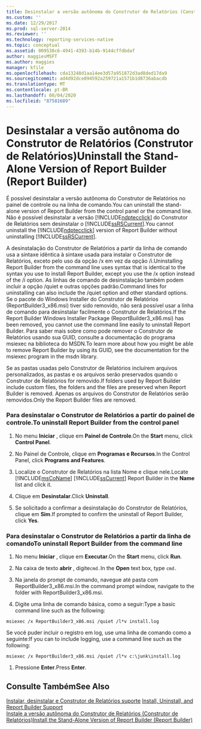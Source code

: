 ```yaml
---
title: Desinstalar a versão autônoma do Construtor de Relatórios (Construtor de Relatórios) | Microsoft Docs
ms.custom: ''
ms.date: 12/29/2017
ms.prod: sql-server-2014
ms.reviewer: ''
ms.technology: reporting-services-native
ms.topic: conceptual
ms.assetid: 009538c6-4941-4393-b14b-9144cffdbdaf
author: maggiesMSFT
ms.author: maggies
manager: kfile
ms.openlocfilehash: cda13248d1aa14ee3d57a951872d3ad8ded17da9
ms.sourcegitcommit: ad4d92dce894592a259721a1571b1d8736abacdb
ms.translationtype: MT
ms.contentlocale: pt-BR
ms.lasthandoff: 08/04/2020
ms.locfileid: "87581689"
---
```

# <a name="uninstall-the-stand-alone-version-of-report-builder-report-builder"></a><span data-ttu-id="82fa2-102">Desinstalar a versão autônoma do Construtor de Relatórios (Construtor de Relatórios)</span><span class="sxs-lookup"><span data-stu-id="82fa2-102">Uninstall the Stand-Alone Version of Report Builder (Report Builder)</span></span>
  <span data-ttu-id="82fa2-103">É possível desinstalar a versão autônoma do Construtor de Relatórios no painel de controle ou na linha de comando.</span><span class="sxs-lookup"><span data-stu-id="82fa2-103">You can uninstall the stand-alone version of Report Builder from the control panel or the command line.</span></span> <span data-ttu-id="82fa2-104">Não é possível desinstalar a versão [!INCLUDE[ndptecclick](../../includes/ndptecclick-md.md)] do Construtor de Relatórios sem desinstalar o [!INCLUDE[ssRSCurrent](../../includes/ssrscurrent-md.md)].</span><span class="sxs-lookup"><span data-stu-id="82fa2-104">You cannot uninstall the [!INCLUDE[ndptecclick](../../includes/ndptecclick-md.md)] version of Report Builder without uninstalling [!INCLUDE[ssRSCurrent](../../includes/ssrscurrent-md.md)].</span></span>  
  
 <span data-ttu-id="82fa2-105">A desinstalação do Construtor de Relatórios a partir da linha de comando usa a sintaxe idêntica à sintaxe usada para instalar o Construtor de Relatórios, exceto pelo uso da opção /x em vez da opção /i.</span><span class="sxs-lookup"><span data-stu-id="82fa2-105">Uninstalling Report Builder from the command line uses syntax that is identical to the syntax you use to install Report Builder, except you use the /x option instead of the /i option.</span></span> <span data-ttu-id="82fa2-106">As linhas de comando de desinstalação também podem incluir a opção /quiet e outras opções padrão.</span><span class="sxs-lookup"><span data-stu-id="82fa2-106">Command lines for uninstalling can also include the /quiet option and other standard options.</span></span> <span data-ttu-id="82fa2-107">Se o pacote do Windows Installer do Construtor de Relatórios (ReportBuilder3_x86.msi) tiver sido removido, não será possível usar a linha de comando para desinstalar facilmente o Construtor de Relatórios.</span><span class="sxs-lookup"><span data-stu-id="82fa2-107">If the Report Builder Windows Installer Package (ReportBuilder3_x86.msi) has been removed, you cannot use the command line easily to uninstall Report Builder.</span></span> <span data-ttu-id="82fa2-108">Para saber mais sobre como pode remover o Construtor de Relatórios usando sua GUID, consulte a documentação do programa msiexec na biblioteca do MSDN.</span><span class="sxs-lookup"><span data-stu-id="82fa2-108">To learn more about how you might be able to remove Report Builder by using its GUID, see the documentation for the msiexec program in the msdn library.</span></span>  
  
 <span data-ttu-id="82fa2-109">Se as pastas usadas pelo Construtor de Relatórios incluírem arquivos personalizados, as pastas e os arquivos serão preservados quando o Construtor de Relatórios for removido.</span><span class="sxs-lookup"><span data-stu-id="82fa2-109">If folders used by Report Builder include custom files, the folders and the files are preserved when Report Builder is removed.</span></span> <span data-ttu-id="82fa2-110">Apenas os arquivos do Construtor de Relatórios serão removidos.</span><span class="sxs-lookup"><span data-stu-id="82fa2-110">Only the Report Builder files are removed.</span></span>  
  
### <a name="to-uninstall-report-builder-from-the-control-panel"></a><span data-ttu-id="82fa2-111">Para desinstalar o Construtor de Relatórios a partir do painel de controle.</span><span class="sxs-lookup"><span data-stu-id="82fa2-111">To uninstall Report Builder from the control panel</span></span>  
  
1.  <span data-ttu-id="82fa2-112">No menu **Iniciar** , clique em **Painel de Controle**.</span><span class="sxs-lookup"><span data-stu-id="82fa2-112">On the **Start** menu, click **Control Panel**.</span></span>  
  
2.  <span data-ttu-id="82fa2-113">No Painel de Controle, clique em **Programas e Recursos**.</span><span class="sxs-lookup"><span data-stu-id="82fa2-113">In the Control Panel, click **Programs and Features**.</span></span>  
  
3.  <span data-ttu-id="82fa2-114">Localize o  Construtor de Relatórios na lista Nome e clique nele.</span><span class="sxs-lookup"><span data-stu-id="82fa2-114">Locate [!INCLUDE[msCoName](../../includes/msconame-md.md)] [!INCLUDE[ssCurrent](../../includes/sscurrent-md.md)] Report Builder in the **Name** list and click it.</span></span>  
  
4.  <span data-ttu-id="82fa2-115">Clique em **Desinstalar**.</span><span class="sxs-lookup"><span data-stu-id="82fa2-115">Click **Uninstall**.</span></span>  
  
5.  <span data-ttu-id="82fa2-116">Se solicitado a confirmar a desinstalação do Construtor de Relatórios, clique em **Sim**.</span><span class="sxs-lookup"><span data-stu-id="82fa2-116">If prompted to confirm the uninstall of Report Builder, click **Yes**.</span></span>  
  
### <a name="to-uninstall-report-builder-from-the-command-line"></a><span data-ttu-id="82fa2-117">Para desinstalar o Construtor de Relatórios a partir da linha de comando</span><span class="sxs-lookup"><span data-stu-id="82fa2-117">To uninstall Report Builder from the command line</span></span>  
  
1.  <span data-ttu-id="82fa2-118">No menu **Iniciar** , clique em **Executar**.</span><span class="sxs-lookup"><span data-stu-id="82fa2-118">On the **Start** menu, click **Run**.</span></span>  
  
2.  <span data-ttu-id="82fa2-119">Na caixa de texto **abrir** , digite`cmd.`</span><span class="sxs-lookup"><span data-stu-id="82fa2-119">In the **Open** text box, type `cmd.`</span></span>  
  
3.  <span data-ttu-id="82fa2-120">Na janela do prompt de comando, navegue até pasta com ReportBuilder3_x86.msi.</span><span class="sxs-lookup"><span data-stu-id="82fa2-120">In the command prompt window, navigate to the folder with ReportBuilder3_x86.msi.</span></span>  
  
4.  <span data-ttu-id="82fa2-121">Digite uma linha de comando básica, como a seguir:</span><span class="sxs-lookup"><span data-stu-id="82fa2-121">Type a basic command line such as the following:</span></span>  
  
 `msiexec /x ReportBuilder3_x86.msi /quiet /l*v install.log`  
  
 <span data-ttu-id="82fa2-122">Se você puder incluir o registro em log, use uma linha de comando como a seguinte:</span><span class="sxs-lookup"><span data-stu-id="82fa2-122">If you can to include logging, use a command line such as the following:</span></span>  
  
 `msiexec /x ReportBuilder3_x86.msi /quiet /l*v c:\junk\install.log`  
  
1.  <span data-ttu-id="82fa2-123">Pressione **Enter**.</span><span class="sxs-lookup"><span data-stu-id="82fa2-123">Press **Enter**.</span></span>  
  
## <a name="see-also"></a><span data-ttu-id="82fa2-124">Consulte Também</span><span class="sxs-lookup"><span data-stu-id="82fa2-124">See Also</span></span>  
 <span data-ttu-id="82fa2-125">[Instalar, desinstalar e Construtor de Relatórios suporte](../install-uninstall-and-report-builder-support.md) </span><span class="sxs-lookup"><span data-stu-id="82fa2-125">[Install, Uninstall, and Report Builder Support](../install-uninstall-and-report-builder-support.md) </span></span>  
 [<span data-ttu-id="82fa2-126">Instale a versão autônoma do Construtor de Relatórios &#40;Construtor de Relatórios&#41;</span><span class="sxs-lookup"><span data-stu-id="82fa2-126">Install the Stand-Alone Version of Report Builder &#40;Report Builder&#41;</span></span>](install-report-builder.md)  
  
  
